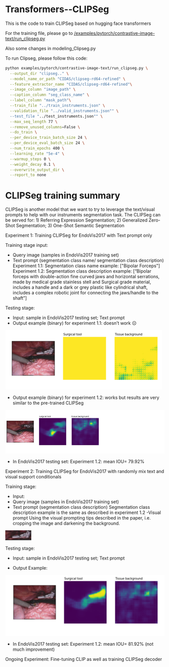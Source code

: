 # Transformers--CLIPSeg
This is the code to train CLIPSeg based on hugging face transformers

For the training file, please go to [/examples/pytorch/contrastive-image-text/run_clipseg.py](https://github.com/weimengmeng1999/Transformers--CLIPSeg/blob/main/examples/pytorch/contrastive-image-text/run_clipseg.py)

Also some changes in modeling_Clipseg.py

To run Clipseg, please follow this code:

```bash
python examples/pytorch/contrastive-image-text/run_clipseg.py \
  --output_dir "clipseg.." \
  --model_name_or_path "CIDAS/clipseg-rd64-refined" \
  --feature_extractor_name "CIDAS/clipseg-rd64-refined"\
  --image_column "image_path" \
  --caption_column "seg_class_name" \
  --label_column "mask_path"\
  --train_file "../train_instruments.json" \
  --validation_file "../valid_instruments.json"" \
  --test_file "../test_instruments.json"" \
  --max_seq_length 77 \
  --remove_unused_columns=False \
  --do_train \
  --per_device_train_batch_size 24 \
  --per_device_eval_batch_size 24 \
  --num_train_epochs 400 \
  --learning_rate "5e-4" \
  --warmup_steps 0 \
  --weight_decay 0.1 \
  --overwrite_output_dir \
  --report_to none
```

# CLIPSeg training summary

CLIPSeg is another model that we want to try to leverage the text/visual prompts to help with our instruments segmentation task. The CLIPSeg can be served for: 1) Referring Expression Segmentation; 2) Generalized Zero-Shot Segmentation; 3) One-Shot Semantic Segmentation

Experiment 1: Training CLIPSeg for EndoVis2017 with Text prompt only

Training stage input: 
- Query image (samples in EndoVis2017 training set)
- Text prompt (segmentation class name/ segmentation class description)
Experiment 1.1: Segmentation class name example: ["Bipolar Forceps"]
Experiment 1.2: Segmentation class description example: 
[“Bipolar forceps with double-action fine curved jaws and horizontal serrations, made by medical grade stainless stell and Surgical grade material, includes a handle and a dark or grey plastic like cylindrical shaft, includes a complex robotic joint for connecting the jaws/handle to the shaft”]

Testing stage:

- Input: sample in EndoVis2017 testing set; Text prompt
- Output example (binary) for experiment 1.1: doesn’t work ☹ 


![](https://github.com/weimengmeng1999/Transformers--CLIPSeg/blob/main/exp1.1.png)


 
- Output example (binary) for experiment 1.2: works but results are very similar to the pre-trained CLIPSeg



![](https://github.com/weimengmeng1999/Transformers--CLIPSeg/blob/main/exp1.2.png)


 
-	In EndoVis2017 testing set: Experiment 1.2: mean IOU= 79.92%


Experiment 2: Training CLIPSeg for EndoVis2017 with randomly mix text and visual support conditionals

Training stage: 

- Input: 
- Query image (samples in EndoVis2017 training set)
- Text prompt (segmentation class description)
Segmentation class description example is the same as described in experiment 1.2 
-Visual prompt 
Using the visual prompting tips described in the paper, i.e. cropping the image and darkening the background.

![](https://github.com/weimengmeng1999/Transformers--CLIPSeg/blob/main/vp.png)

Testing stage:

- Input: sample in EndoVis2017 testing set; Text prompt

- Output Example:


![](https://github.com/weimengmeng1999/Transformers--CLIPSeg/blob/main/exp2.png)


 
-	In EndoVis2017 testing set: Experiment 1.2: mean IOU= 81.92% (not much improvement)


	
Ongoing Experiment: Fine-tuning CLIP as well as training CLIPSeg decoder

